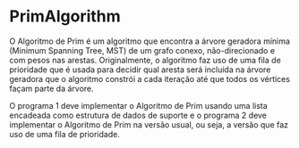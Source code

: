 # PrimAlgorithm

O Algoritmo de Prim é um algoritmo que encontra a árvore geradora mínima (Minimum Spanning Tree, MST) de um grafo conexo, não-direcionado e com pesos nas arestas. Originalmente, o algoritmo faz uso de uma fila de prioridade que é usada para decidir qual aresta será incluída na árvore geradora que o algoritmo constrói a cada iteração até que todos os vértices façam parte da árvore.

O programa 1 deve implementar o Algoritmo de Prim usando uma lista encadeada como estrutura de dados de suporte e o programa 2 deve implementar o Algoritmo de Prim na versão usual, ou seja, a versão que faz uso de uma fila de prioridade.
